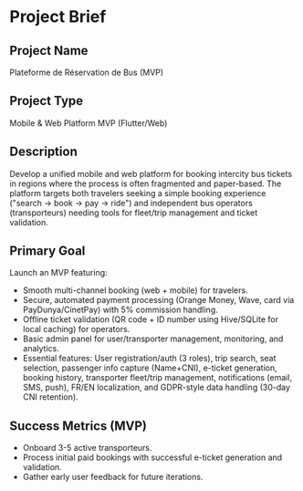 # Project Brief

## Project Name
Plateforme de Réservation de Bus (MVP)

## Project Type
Mobile & Web Platform MVP (Flutter/Web)

## Description
Develop a unified mobile and web platform for booking intercity bus tickets in regions where the process is often fragmented and paper-based. The platform targets both travelers seeking a simple booking experience ("search → book → pay → ride") and independent bus operators (transporteurs) needing tools for fleet/trip management and ticket validation.

## Primary Goal
Launch an MVP featuring:
- Smooth multi-channel booking (web + mobile) for travelers.
- Secure, automated payment processing (Orange Money, Wave, card via PayDunya/CinetPay) with 5% commission handling.
- Offline ticket validation (QR code + ID number using Hive/SQLite for local caching) for operators.
- Basic admin panel for user/transporter management, monitoring, and analytics.
- Essential features: User registration/auth (3 roles), trip search, seat selection, passenger info capture (Name+CNI), e-ticket generation, booking history, transporter fleet/trip management, notifications (email, SMS, push), FR/EN localization, and GDPR-style data handling (30-day CNI retention).

## Success Metrics (MVP)
- Onboard 3-5 active transporteurs.
- Process initial paid bookings with successful e-ticket generation and validation.
- Gather early user feedback for future iterations. 